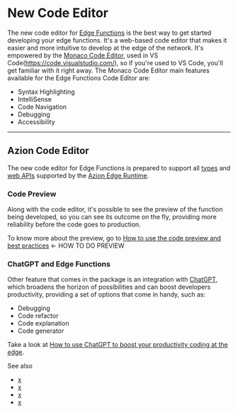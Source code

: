 # New Code Editor

The new code editor for [Edge Functions](https://www.azion.com/en/documentation/products/edge-application/edge-functions/) is the best way to get started developing your edge functions. It's a web-based code editor that makes it easier and more intuitive to develop at the edge of the network. It's empowered by the [Monaco Code Editor](https://microsoft.github.io/monaco-editor/docs.html), used in VS Code(https://code.visualstudio.com/), so if you're used to VS Code, you'll get familiar with it right away. The Monaco Code Editor main features available for the Edge Functions Code Editor are:

- Syntax Highlighting
- IntelliSense
- Code Navigation
- Debugging
- Accessibility

---

## Azion Code Editor

The new code editor for Edge Functions is prepared to support all [types](https://www.azion.com/en/documentation/products/edge-application/edge-functions/runtime-apis/javascript/supported-types/) and [web APIs](https://www.azion.com/en/documentation/products/edge-application/edge-functions/runtime-apis/javascript/) supported by the [Azion Edge Runtime](https://www.azion.com/en/documentation/products/edge-application/edge-functions/runtime/overview/).

### Code Preview

Along with the code editor, it's possible to see the preview of the function being developed, so you can see its outcome on the fly, providing more reliability before the code goes to production.

To know more about the preview, go to [How to use the code preview and best practices]() <- HOW TO DO PREVIEW

### ChatGPT and Edge Functions

Other feature that comes in the package is an integration with [ChatGPT](https://openai.com/blog/chatgpt), which broadens the horizon of possibilities and can boost developers productivity, providing a set of options that come in handy, such as:

- Debugging
- Code refactor
- Code explanation
- Code generator

Take a look at [How to use ChatGPT to boost your productivity coding at the edge]().

See also

- [x]()
- [x]()
- [x]()
- [x]()